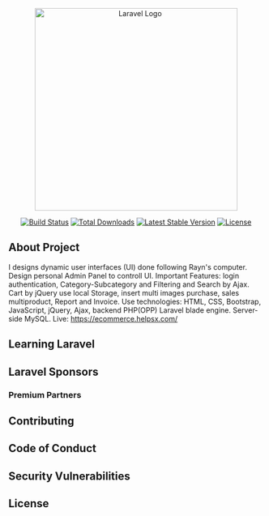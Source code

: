 <p align="center"><a href="https://laravel.com" target="_blank"><img src="https://raw.githubusercontent.com/laravel/art/master/logo-lockup/5%20SVG/2%20CMYK/1%20Full%20Color/laravel-logolockup-cmyk-red.svg" width="400" alt="Laravel Logo"></a></p>

<p align="center">
<a href="https://github.com/laravel/framework/actions"><img src="https://github.com/laravel/framework/workflows/tests/badge.svg" alt="Build Status"></a>
<a href="https://packagist.org/packages/laravel/framework"><img src="https://img.shields.io/packagist/dt/laravel/framework" alt="Total Downloads"></a>
<a href="https://packagist.org/packages/laravel/framework"><img src="https://img.shields.io/packagist/v/laravel/framework" alt="Latest Stable Version"></a>
<a href="https://packagist.org/packages/laravel/framework"><img src="https://img.shields.io/packagist/l/laravel/framework" alt="License"></a>
</p>

## About Project

I designs dynamic user interfaces (UI) done following Rayn's computer. Design personal Admin Panel to controll UI.
Important Features: login authentication, Category-Subcategory and Filtering and Search by Ajax. Cart by jQuery use local Storage, insert multi images purchase, sales multiproduct, Report and Invoice.
Use technologies: HTML, CSS, Bootstrap, JavaScript, jQuery, Ajax, backend PHP(OPP) Laravel blade engine. Server-side MySQL.
 Live: https://ecommerce.helpsx.com/


## Learning Laravel


## Laravel Sponsors



### Premium Partners



## Contributing



## Code of Conduct



## Security Vulnerabilities



## License


